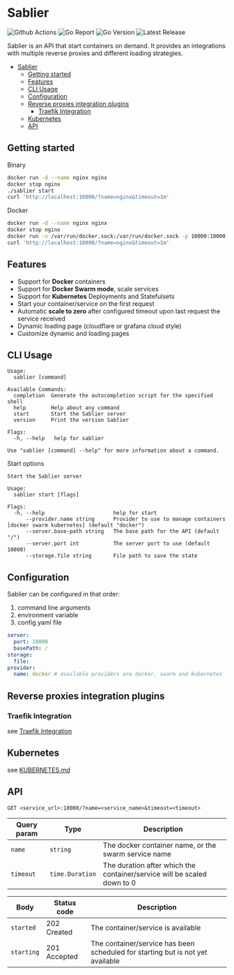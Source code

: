 # Sablier

![Github Actions](https://img.shields.io/github/workflow/status/acouvreur/sablier/Build?style=flat-square) ![Go Report](https://goreportcard.com/badge/github.com/acouvreur/sablier?style=flat-square) ![Go Version](https://img.shields.io/github/go-mod/go-version/acouvreur/sablier?style=flat-square) ![Latest Release](https://img.shields.io/github/release/acouvreur/sablier/all.svg?style=flat-square)

Sablier is an API that start containers on demand.
It provides an integrations with multiple reverse proxies and different loading strategies.

- [Sablier](#sablier)
  - [Getting started](#getting-started)
  - [Features](#features)
  - [CLI Usage](#cli-usage)
  - [Configuration](#configuration)
  - [Reverse proxies integration plugins](#reverse-proxies-integration-plugins)
    - [Traefik Integration](#traefik-integration)
  - [Kubernetes](#kubernetes)
  - [API](#api)

## Getting started

Binary

```bash
docker run -d --name nginx nginx
docker stop nginx
./sablier start
curl 'http://localhost:10000/?name=nginx&timeout=1m'
```

Docker

```bash
docker run -d --name nginx nginx
docker stop nginx
docker run -v /var/run/docker.sock:/var/run/docker.sock -p 10000:10000 ghcr.io/acouvreur/sablier:latest --swarmode=false
curl 'http://localhost:10000/?name=nginx&timeout=1m'
```

## Features

- Support for **Docker** containers
- Support for **Docker Swarm mode**, scale services
- Support for **Kubernetes** Deployments and Statefulsets
- Start your container/service on the first request
- Automatic **scale to zero** after configured timeout upon last request the service received
- Dynamic loading page (cloudflare or grafana cloud style)
- Customize dynamic and loading pages

## CLI Usage

```
Usage:
  sablier [command]

Available Commands:
  completion  Generate the autocompletion script for the specified shell
  help        Help about any command
  start       Start the Sablier server
  version     Print the version Sablier

Flags:
  -h, --help   help for sablier

Use "sablier [command] --help" for more information about a command.
```

Start options

```
Start the Sablier server

Usage:
  sablier start [flags]

Flags:
  -h, --help                      help for start
      --provider.name string      Provider to use to manage containers [docker swarm kubernetes] (default "docker")
      --server.base-path string   The base path for the API (default "/")
      --server.port int           The server port to use (default 10000)
      --storage.file string       File path to save the state
```

## Configuration

Sablier can be configured in that order:

1. command line arguments
2. environment variable
3. config.yaml file

```yaml
server:
  port: 10000
  basePath: /
storage:
  file: 
provider:
  name: docker # available providers are docker, swarm and kubernetes
```

## Reverse proxies integration plugins

### Traefik Integration

see [Traefik Integration](./plugins/traefik/README.md)


## Kubernetes

see [KUBERNETES.md](https://github.com/acouvreur/sablier/blob/main/KUBERNETES.md)

## API

```
GET <service_url>:10000/?name=<service_name>&timeout=<timeout>
```

| Query param | Type            | Description                                                             |
| ----------- | --------------- | ----------------------------------------------------------------------- |
| `name`      | `string`        | The docker container name, or the swarm service name                    |
| `timeout`   | `time.Duration` | The duration after which the container/service will be scaled down to 0 |

| Body       | Status code  | Description                                                                    |
| ---------- | ------------ | ------------------------------------------------------------------------------ |
| `started`  | 202 Created  | The container/service is available                                             |
| `starting` | 201 Accepted | The container/service has been scheduled for starting but is not yet available |
